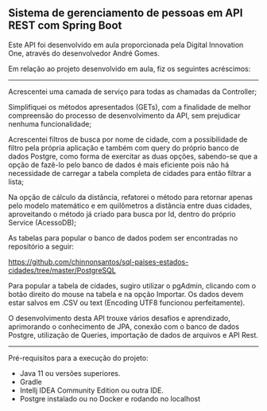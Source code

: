 <h2>Sistema de gerenciamento de pessoas em API REST com Spring Boot</h2>

Este  API foi desenvolvido em aula proporcionada pela Digital Innovation One, através do desenvolvedor André Gomes.

Em relação ao projeto desenvolvido em aula, fiz os seguintes acréscimos:

- ---

Acrescentei uma camada de serviço para todas as chamadas da Controller;

Simplifiquei os métodos apresentados (GETs), com a finalidade de melhor compreensão do processo de desenvolvimento da API, sem prejudicar nenhuma funcionalidade;

Acrescentei filtros de busca por nome de cidade, com a possibilidade de filtro pela própria aplicação e também com query do próprio banco de dados Postgre, como forma de exercitar as duas opções, sabendo-se que a opção de fazê-lo pelo banco de dados é mais eficiente pois não há necessidade de carregar a tabela completa de cidades para então filtrar a lista;

Na opção de cálculo da distância, refatorei o método para retornar apenas pelo modelo matemático e em quilômetros a distância entre duas cidades, aproveitando o método já criado para busca por Id, dentro do próprio Service (AcessoDB);

As tabelas para popular o banco de dados podem ser encontradas no repositório a seguir:

https://github.com/chinnonsantos/sql-paises-estados-cidades/tree/master/PostgreSQL

Para popular a tabela de cidades, sugiro utilizar o pgAdmin, clicando com o botão direito do mouse na tabela e na opção Importar. Os dados devem estar salvos em .CSV ou text (Encoding UTF8 funcionou perfeitamente).

O desenvolvimento desta API trouxe vários desafios e aprendizado, aprimorando o conhecimento de JPA, conexão com o banco de dados Postgre, utilização de Queries, importação de dados de arquivos e API Rest.

-------------

Pré-requisitos para a execução do projeto:

* Java 11 ou versões superiores.
* Gradle 
* Intellj IDEA Community Edition ou outra IDE.
* Postgre instalado ou no Docker e rodando no localhost
